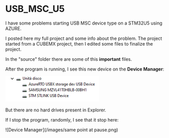 # USB_MSC_U5

I have some problems starting USB MSC device type on a STM32U5 using AZURE.

I posted here my full project and some info about the problem. The project started from a CUBEMX project, then I edited some files to finalize the project. 

In the "source" folder there are some of this **important** files.

After the program is running, I see this new device on the **Device Manager**:

![Device Manager](/images/device.png)

But there are no hard drives present in Explorer.

If I stop the program, randomly, I see that it stop here:

![Device Manager](/images/same point at pause.png)

